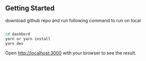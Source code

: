 
## Getting Started

download github repo
and run following command to run on local
```bash

cd dashbord
yarn or yarn install
yarn dev
```

Open [http://localhost:3000](http://localhost:3000) with your browser to see the result.
